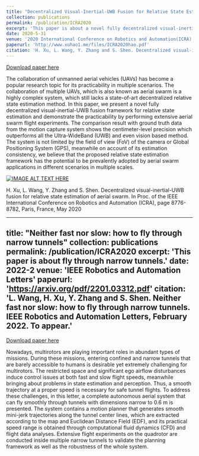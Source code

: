 ```yaml
---
title: "Decentralized Visual-Inertial-UWB Fusion for Relative State Estimation of Aerial Swarm"
collection: publications
permalink: /publication/ICRA2020
excerpt: 'This paper is about a novel fully decentralized visual-inertial-UWB fusion framework for relative state estimation and demonstrate the practicability by performing extensive aerial swarm flight experiments.'
date: 2020-5-31
venue: '2020 International Conference on Robotics and Automation(ICRA) 2020'
paperurl: 'http://www.xuhao1.me/files/ICRA2020hao.pdf'
citation: 'H. Xu, L. Wang, Y. Zhang and S. Shen. Decentralized visual-inertial-UWB fusion for relative state estimation of aerial swarm. In Proc. of the IEEE International Conference on Robotics and Automation (ICRA), page 8776-8782, Paris, France, May 2020'
---
```


[Download paper here](http://www.xuhao1.me/files/ICRA2020hao.pdf) 

The collaboration of unmanned aerial vehicles (UAVs) has become a popular research topic for its practicability in multiple scenarios. The collaboration of multiple UAVs, which is also known as aerial swarm is a highly complex system, which still lacks a state-of-art decentralized relative state estimation method. In this paper, we present a novel fully decentralized visual-inertial-UWB fusion framework for relative state estimation and demonstrate the practicability by performing extensive aerial swarm flight experiments. The comparison result with ground truth data from the motion capture system shows the centimeter-level precision which outperforms all the Ultra-WideBand (UWB) and even vision based method. The system is not limited by the field of view (FoV) of the camera or Global Positioning System (GPS), meanwhile on account of its estimation consistency, we believe that the proposed relative state estimation framework has the potential to be prevalently adopted by aerial swarm applications in different scenarios in multiple scales.

[![IMAGE ALT TEXT HERE](https://img.youtube.com/vi/81Tm6EQYw1E/0.jpg)](https://www.youtube.com/watch?v=81Tm6EQYw1E&feature=youtu.be)

H. Xu, L. Wang, Y. Zhang and S. Shen. Decentralized visual-inertial-UWB fusion for relative state estimation of aerial swarm. In Proc. of the IEEE International Conference on Robotics and Automation (ICRA), page 8776-8782, Paris, France, May 2020

---
title: "Neither fast nor slow: how to fly through narrow tunnels"
collection: publications
permalink: /publication/ICRA2020
excerpt: 'This paper is about fly through narrow tunnels.'
date: 2022-2
venue: 'IEEE Robotics and Automation Letters'
paperurl: 'https://arxiv.org/pdf/2201.03312.pdf'
citation: 'L. Wang, H. Xu, Y. Zhang and S. Shen. Neither fast nor slow: how to fly through narrow tunnels. IEEE Robotics and Automation Letters, February 2022. To appear.'
---

[Download paper here](http://www.xuhao1.me/files/ICRA2020hao.pdf) 

Nowadays, multirotors are playing important roles in abundant types of missions. During these missions, entering confined and narrow tunnels that are barely accessible to humans is desirable yet extremely challenging for multirotors. The restricted space and significant ego airflow disturbances induce control issues at both fast and slow flight speeds, meanwhile bringing about problems in state estimation and perception. Thus, a smooth trajectory at a proper speed is necessary for safe tunnel flights. To address these challenges, in this letter, a complete autonomous aerial system that can fly smoothly through tunnels with dimensions narrow to 0.6 m is presented. The system contains a motion planner that generates smooth mini-jerk trajectories along the tunnel center lines, which are extracted according to the map and Euclidean Distance Field (EDF), and its practical speed range is obtained through computational fluid dynamics (CFD) and flight data analyses. Extensive flight experiments on the quadrotor are conducted inside multiple narrow tunnels to validate the planning framework as well as the robustness of the whole system.

